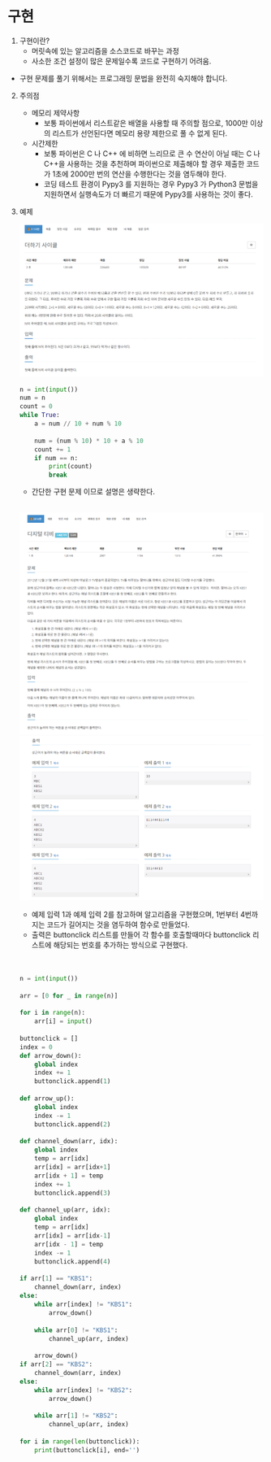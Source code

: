 # 구현 

1. 구현이란?
    - 머릿속에 있는 알고리즘을 소스코드로 바꾸는 과정
    - 사소한 조건 설정이 많은 문제일수록 코드로 구현하기 어려움.

- 구현 문제를 풀기 위해서는 프로그래밍 문법을 완전히 숙지해야 합니다.

2. 주의점
    - 메모리 제약사항
        - 보통 파이썬에서 리스트같은 배열을 사용할 때 주의할 점으로, 1000만 이상의 리스트가 선언된다면 메모리 용량 제한으로 풀 수 없게 된다.
    - 시간제한
        - 보통 파이썬은 C 나 C++ 에 비하면 느리므로 큰 수 연산이 아닐 때는 C 나 C++을 사용하는 것을 추천하며 파이썬으로 제출해야 할 경우 제출한 코드가 1초에 2000만 번의 연산을 수행한다는 것을 염두해야 한다.
        - 코딩 테스트 환경이 Pypy3 를 지원하는 경우 Pypy3 가 Python3 문법을 지원하면서 실행속도가 더 빠르기 때문에 Pypy3를 사용하는 것이 좋다.

3. 예제

    ![이미지](./1110.PNG)
    
    ``` python
    n = int(input())
    num = n
    count = 0
    while True:
        a = num // 10 + num % 10

        num = (num % 10) * 10 + a % 10
        count += 1
        if num == n:
            print(count)
            break
    ```
    - 간단한 구현 문제 이므로 설명은 생략한다.

    <br>

    ![이미지](./2816.PNG)
    ![이미지](./example_2816.PNG)

    - 예제 입력 1과 예제 입력 2를 참고하며 알고리즘을 구현했으며, 1번부터 4번까지는 코드가 길어지는 것을 염두하여 함수로 만들었다.
    - 출력은 buttonclick 리스트를 만들어 각 함수를 호출할때마다 buttonclick 리스트에 해당되는 번호를 추가하는 방식으로 구현했다.
    
    <br>


    ``` python
        
    n = int(input())

    arr = [0 for _ in range(n)]

    for i in range(n):
        arr[i] = input()

    buttonclick = []
    index = 0
    def arrow_down():
        global index
        index += 1
        buttonclick.append(1)

    def arrow_up():
        global index
        index -= 1
        buttonclick.append(2)

    def channel_down(arr, idx):
        global index
        temp = arr[idx]
        arr[idx] = arr[idx+1]
        arr[idx + 1] = temp
        index += 1
        buttonclick.append(3)

    def channel_up(arr, idx):
        global index
        temp = arr[idx]
        arr[idx] = arr[idx-1]
        arr[idx - 1] = temp
        index -= 1
        buttonclick.append(4)
        
    if arr[1] == "KBS1":
        channel_down(arr, index)
    else:
        while arr[index] != "KBS1":
            arrow_down()
        
        while arr[0] != "KBS1":
            channel_up(arr, index)

        arrow_down()
    if arr[2] == "KBS2":
        channel_down(arr, index)
    else:
        while arr[index] != "KBS2":
            arrow_down()

        while arr[1] != "KBS2":
            channel_up(arr, index)

    for i in range(len(buttonclick)):
        print(buttonclick[i], end='')
    ```